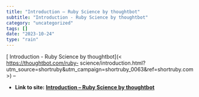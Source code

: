 ```yaml
---
title: "Introduction – Ruby Science by thoughtbot"
subtitle: "Introduction - Ruby Science by thoughtbot"
category: "uncategorized"
tags: []
date: "2023-10-24"
type: "rain"
---
```

[ Introduction - Ruby Science by thoughtbot](< https://thoughtbot.com/ruby-
science/introduction.html?utm_source=shortruby&utm_campaign=shortruby_0063&ref=shortruby.com>)
–


* **Link to site:** **[Introduction – Ruby Science by thoughtbot](None)**